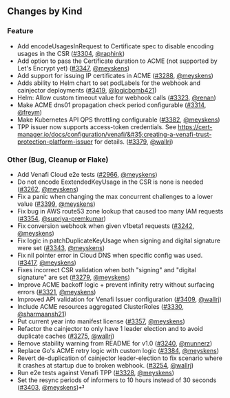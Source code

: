## Changes by Kind

### Feature

- Add encodeUsagesInRequest to Certificate spec to disable encoding usages in the CSR ([#3304](https://github.com/jetstack/cert-manager/pull/3304), [@raphink](https://github.com/raphink))
- Add option to pass the Certificate duration to ACME (not supported by Let's Encrypt yet) ([#3347](https://github.com/jetstack/cert-manager/pull/3347), [@meyskens](https://github.com/meyskens))
- Add support for issuing IP certificates in ACME ([#3288](https://github.com/jetstack/cert-manager/pull/3288), [@meyskens](https://github.com/meyskens))
- Adds ability to Helm chart to set podLabels for the webhook and cainjector deployments ([#3419](https://github.com/jetstack/cert-manager/pull/3419), [@logicbomb421](https://github.com/logicbomb421))
- Helm: Allow custom timeout value for webhook calls ([#3323](https://github.com/jetstack/cert-manager/pull/3323), [@renan](https://github.com/renan))
- Make ACME dns01 propagation check period configurable ([#3314](https://github.com/jetstack/cert-manager/pull/3314), [@freym](https://github.com/freym))
- Make Kubernetes API QPS throttling configurable ([#3382](https://github.com/jetstack/cert-manager/pull/3382), [@meyskens](https://github.com/meyskens))
- TPP issuer now supports access-token credentials. See https://cert-manager.io/docs/configuration/venafi/&#35;creating-a-venafi-trust-protection-platform-issuer for details. ([#3379](https://github.com/jetstack/cert-manager/pull/3379), [@wallrj](https://github.com/wallrj))

### Other (Bug, Cleanup or Flake)

- Add Venafi Cloud e2e tests ([#2966](https://github.com/jetstack/cert-manager/pull/2966), [@meyskens](https://github.com/meyskens))
- Do not encode EextendedKeyUsage in the CSR is none is needed ([#3262](https://github.com/jetstack/cert-manager/pull/3262), [@meyskens](https://github.com/meyskens))
- Fix a panic when changing the max concurrent challenges to a lower value ([#3399](https://github.com/jetstack/cert-manager/pull/3399), [@meyskens](https://github.com/meyskens))
- Fix bug in AWS route53 zone lookup that caused too many IAM requests ([#3354](https://github.com/jetstack/cert-manager/pull/3354), [@supriya-premkumar](https://github.com/supriya-premkumar))
- Fix conversion webhook when given v1beta1 requests ([#3242](https://github.com/jetstack/cert-manager/pull/3242), [@meyskens](https://github.com/meyskens))
- Fix logic in patchDuplicateKeyUsage when signing and digital signature were set ([#3343](https://github.com/jetstack/cert-manager/pull/3343), [@meyskens](https://github.com/meyskens))
- Fix nil pointer error in Cloud DNS when specific config was used. ([#3417](https://github.com/jetstack/cert-manager/pull/3417), [@meyskens](https://github.com/meyskens))
- Fixes incorrect CSR validation when both "signing" and "digital signature" are set ([#3279](https://github.com/jetstack/cert-manager/pull/3279), [@meyskens](https://github.com/meyskens))
- Improve ACME backoff logic + prevent infinity retry without surfacing errors ([#3321](https://github.com/jetstack/cert-manager/pull/3321), [@meyskens](https://github.com/meyskens))
- Improved API validation for Venafi Issuer configuration ([#3409](https://github.com/jetstack/cert-manager/pull/3409), [@wallrj](https://github.com/wallrj))
- Include ACME resources aggregated ClusterRoles ([#3330](https://github.com/jetstack/cert-manager/pull/3330), [@sharmaansh21](https://github.com/sharmaansh21))
- Put current year into manifest license ([#3357](https://github.com/jetstack/cert-manager/pull/3357), [@meyskens](https://github.com/meyskens))
- Refactor the cainjector to only have 1 leader election and to avoid duplicate caches ([#3275](https://github.com/jetstack/cert-manager/pull/3275), [@wallrj](https://github.com/wallrj))
- Remove stability warning from README for v1.0 ([#3240](https://github.com/jetstack/cert-manager/pull/3240), [@munnerz](https://github.com/munnerz))
- Replace Go's ACME retry logic with custom logic ([#3384](https://github.com/jetstack/cert-manager/pull/3384), [@meyskens](https://github.com/meyskens))
- Revert de-duplication of cainjector leader-election to fix scenario where it crashes at startup due to broken webhook. ([#3254](https://github.com/jetstack/cert-manager/pull/3254), [@wallrj](https://github.com/wallrj))
- Run e2e tests against Venafi TPP ([#3328](https://github.com/jetstack/cert-manager/pull/3328), [@meyskens](https://github.com/meyskens))
- Set the resync periods of informers to 10 hours instead of 30 seconds ([#3403](https://github.com/jetstack/cert-manager/pull/3403), [@meyskens](https://github.com/meyskens))⏎

